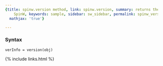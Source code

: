```yaml
---
{title: spinw.version method, link: spinw.version, summary: returns the version of
    SpinW, keywords: sample, sidebar: sw_sidebar, permalink: spinw_version, folder: spinw,
  mathjax: 'true'}

---
```

 
### Syntax
 
`verInfo = version(obj)`
 

{% include links.html %}
